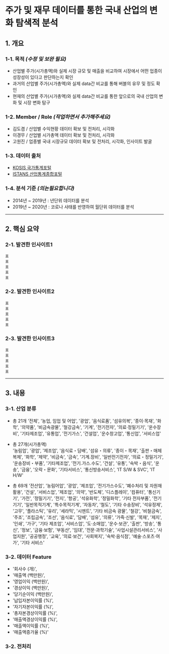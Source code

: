 # 주가 및 재무 데이터를 통한 국내 산업의 변화 탐색적 분석

## 1. 개요
### 1-1. 목적 *(수정 및 보완 필요)*
- 산업별 주가(시가총액)와 실제 시장 규모 및 매출을 비교하여 시장에서 어떤 업종이 성장성이 있다고 판단하는지 확인
- 과거의 산업별 주가(시가총액)와 실제 data간 비교를 통해 버블의 유무 및 정도 확인
- 현재의 산업별 주가(시가총액)와 실제 data간 비교를 통한 앞으로의 국내 산업의 변화 및 시장 변화 탐구

### 1-2. Member / Role *(작업하면서 추가해주세요)*
- 김도겸 / 산업별 수익현황 데이터 확보 및 전처리, 시각화
- 이경무 / 산업별 시가총액 데이터 확보 및 전처리, 시각화
- 고원진 / 업종별 국내 시장규모 데이터 확보 및 전처리, 시각화, 인사이트 발굴

### 1-3. 데이터 출처
- [KOSIS 국가통계포털](https://kosis.kr/index/index.do)
- [ISTANS 산업통계종합포털](https://istans.or.kr/mainMenu.do)

### 1-4. 분석 기준 *(의논필요합니다)*
- 2014년 ~ 2019년 : 년단위 데이터를 분석
- 2019년 ~ 2020년 : 코로나 사태를 반영하여 월단위 데이터를 분석

***

## 2. 핵심 요약
### 2-1. 발견한 인사이트1
```
표
표
표
표
표
```

### 2-2. 발견한 인사이트2
```
표
표
표
표
표
```

### 2-3. 발견한 인사이트3
```
표
표
표
표
표
```

***

## 3. 내용
### 3-1. 산업 분류
- 총 21개
'전체', '농업, 임업 및 어업', '광업', '음식료품', '섬유의복', '종이·목재', '화학', '의약품',
       '비금속광물', '철강금속', '기계', '전기전자', '의료·정밀기기', '운수장비', '기타제조업', '유통업',
       '전기가스', '건설업', '운수창고업', '통신업', '서비스업'
       
- 총 27개(시가총액)  
'농림업', '광업', '제조업', '음식료・담배', '섬유・의류', '종이・목재', '출판・매체복제', '화학',
'제약', '비금속', '금속', '기계.장비', '일반전기전자', '의료・정밀기기', '운송장비・부품', '기타제조업',
'전기.가스.수도', '건설', '유통', '숙박・음식', '운송', '금융', '오락・문화', '기타서비스',
'통신방송서비스', 'IT S/W & SVC', 'IT H/W'

- 총 69개
'전산업', '농림어업', '광업', '제조업', '전기가스수도', '폐수처리 및 자원재활용', '건설', '서비스업', '제조업', 
'의약', '반도체', '디스플레이', '컴퓨터', '통신기기', '가전', '정밀기기', '전지', '항공', '석유화학', '정밀화학', 
'기타 전자부품', '전기기기', '일반목적기계', '특수목적기계', '자동차', '철도', '기타 수송장비', '석유정제', '고무', 
'플라스틱', '유리', '세라믹', '시멘트', '기타 비금속 광물', '철강', '비철금속', '주조', '조립금속', '조선', 
'음식료', '담배', '섬유', '의류', '가죽·신발', '목재', '제지', '인쇄', '가구', '기타 제조업', '서비스업', 
'도·소매업', '운수·보관', '출판', '방송', '통신', '정보', '금융·보험', '부동산', '임대', '전문·과학기술', 
'사업시설관리서비스', '사업지원', '공공행정', '교육', '의료·보건', '사회복지', '숙박·음식점', '예술·스포츠·여가', 
'기타 서비스'

### 3-2. 데이터 Feature
- '회사수 (개)',
- '매출액 (백만원)',
- '영업이익 (백만원)',
- '경상이익 (백만원)',
- '당기순이익 (백만원)',
- '납입자본이익률 (%)',
- '자기자본이익률 (%)',
- '총자본경상이익률 (%)',
- '매출액경상이익률 (%)',
- '매출액이익률 (%)',
- '매출액증가율 (%)'


### 3-2. 전처리

### 

